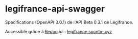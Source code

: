 # legifrance-api-swagger

Spécifications (OpenAPI 3.0.1) de l'API Beta 0.3.1 de Légifrance.

Accessible grâce à [Redoc](https://github.com/Redocly/redoc) ici : [legifrance.soontm.xyz](https://legifrance.soontm.xyz/)
